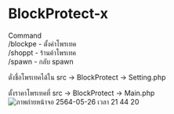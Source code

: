 # BlockProtect-x
Command  
/blockpe -  ตั้งค่าโพรเทค  
/shoppt  -  ร้านค้าโพรเทค  
/spawn   -  กลับ spawn  

ตั่งชื่อโพรเทคได้ใน src -> BlockProtect -> Setting.php  

ตั้งราคาโพรเทคที่ src -> BlockProtect -> Main.php   
![ภาพถ่ายหน้าจอ 2564-05-26 เวลา 21 44 20](https://user-images.githubusercontent.com/12781303/119680801-b3aa6980-be6b-11eb-8880-f297d39aefe7.png)
